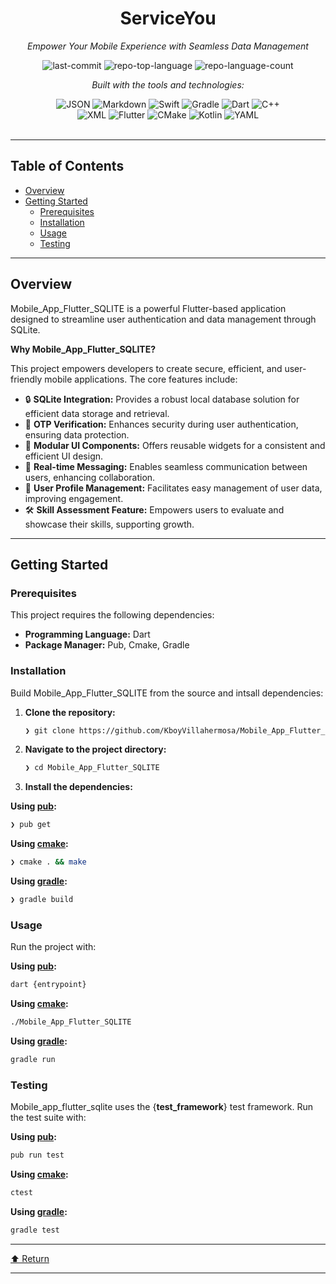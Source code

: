 <div id="top">

<!-- HEADER STYLE: CLASSIC -->
<div align="center">


# ServiceYou

<em>Empower Your Mobile Experience with Seamless Data Management</em>

<!-- BADGES -->
<img src="https://img.shields.io/github/last-commit/KboyVillahermosa/Mobile_App_Flutter_SQLITE?style=flat&logo=git&logoColor=white&color=0080ff" alt="last-commit">
<img src="https://img.shields.io/github/languages/top/KboyVillahermosa/Mobile_App_Flutter_SQLITE?style=flat&color=0080ff" alt="repo-top-language">
<img src="https://img.shields.io/github/languages/count/KboyVillahermosa/Mobile_App_Flutter_SQLITE?style=flat&color=0080ff" alt="repo-language-count">

<em>Built with the tools and technologies:</em>

<img src="https://img.shields.io/badge/JSON-000000.svg?style=flat&logo=JSON&logoColor=white" alt="JSON">
<img src="https://img.shields.io/badge/Markdown-000000.svg?style=flat&logo=Markdown&logoColor=white" alt="Markdown">
<img src="https://img.shields.io/badge/Swift-F05138.svg?style=flat&logo=Swift&logoColor=white" alt="Swift">
<img src="https://img.shields.io/badge/Gradle-02303A.svg?style=flat&logo=Gradle&logoColor=white" alt="Gradle">
<img src="https://img.shields.io/badge/Dart-0175C2.svg?style=flat&logo=Dart&logoColor=white" alt="Dart">
<img src="https://img.shields.io/badge/C++-00599C.svg?style=flat&logo=C++&logoColor=white" alt="C++">
<br>
<img src="https://img.shields.io/badge/XML-005FAD.svg?style=flat&logo=XML&logoColor=white" alt="XML">
<img src="https://img.shields.io/badge/Flutter-02569B.svg?style=flat&logo=Flutter&logoColor=white" alt="Flutter">
<img src="https://img.shields.io/badge/CMake-064F8C.svg?style=flat&logo=CMake&logoColor=white" alt="CMake">
<img src="https://img.shields.io/badge/Kotlin-7F52FF.svg?style=flat&logo=Kotlin&logoColor=white" alt="Kotlin">
<img src="https://img.shields.io/badge/YAML-CB171E.svg?style=flat&logo=YAML&logoColor=white" alt="YAML">

</div>
<br>

---

## Table of Contents

- [Overview](#overview)
- [Getting Started](#getting-started)
    - [Prerequisites](#prerequisites)
    - [Installation](#installation)
    - [Usage](#usage)
    - [Testing](#testing)

---

## Overview

Mobile_App_Flutter_SQLITE is a powerful Flutter-based application designed to streamline user authentication and data management through SQLite. 

**Why Mobile_App_Flutter_SQLITE?**

This project empowers developers to create secure, efficient, and user-friendly mobile applications. The core features include:

- 🔒 **SQLite Integration:** Provides a robust local database solution for efficient data storage and retrieval.
- 📱 **OTP Verification:** Enhances security during user authentication, ensuring data protection.
- 🎨 **Modular UI Components:** Offers reusable widgets for a consistent and efficient UI design.
- 💬 **Real-time Messaging:** Enables seamless communication between users, enhancing collaboration.
- 👤 **User Profile Management:** Facilitates easy management of user data, improving engagement.
- 🛠️ **Skill Assessment Feature:** Empowers users to evaluate and showcase their skills, supporting growth.

---

## Getting Started

### Prerequisites

This project requires the following dependencies:

- **Programming Language:** Dart
- **Package Manager:** Pub, Cmake, Gradle

### Installation

Build Mobile_App_Flutter_SQLITE from the source and intsall dependencies:

1. **Clone the repository:**

    ```sh
    ❯ git clone https://github.com/KboyVillahermosa/Mobile_App_Flutter_SQLITE
    ```

2. **Navigate to the project directory:**

    ```sh
    ❯ cd Mobile_App_Flutter_SQLITE
    ```

3. **Install the dependencies:**

**Using [pub](https://dart.dev/):**

```sh
❯ pub get
```
**Using [cmake](https://isocpp.org/):**

```sh
❯ cmake . && make
```
**Using [gradle](https://gradle.org/):**

```sh
❯ gradle build
```

### Usage

Run the project with:

**Using [pub](https://dart.dev/):**

```sh
dart {entrypoint}
```
**Using [cmake](https://isocpp.org/):**

```sh
./Mobile_App_Flutter_SQLITE
```
**Using [gradle](https://gradle.org/):**

```sh
gradle run
```

### Testing

Mobile_app_flutter_sqlite uses the {__test_framework__} test framework. Run the test suite with:

**Using [pub](https://dart.dev/):**

```sh
pub run test
```
**Using [cmake](https://isocpp.org/):**

```sh
ctest
```
**Using [gradle](https://gradle.org/):**

```sh
gradle test
```

---

<div align="left"><a href="#top">⬆ Return</a></div>

---
